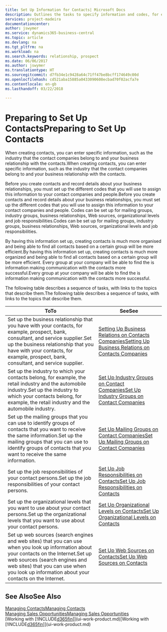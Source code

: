 ```yaml
---
title: Set Up Information for Contacts| Microsoft Docs
description: Outlines the tasks to specify information and codes, for example, about industry groups and business relationships, before you set up contacts.
services: project-madeira
documentationcenter: 
author: jswymer
ms.service: dynamics365-business-central
ms.topic: article
ms.devlang: na
ms.tgt_pltfrm: na
ms.workload: na
ms.search.keywords: relationship, prospect
ms.date: 06/06/2017
ms.author: jswymer
ms.translationtype: HT
ms.sourcegitcommit: d7fb34e1c9428a64c71ff47be8bcff174649c00d
ms.openlocfilehash: cd521aba15885a0433090608ecbad70f02acfa7e
ms.contentlocale: en-gb
ms.lasthandoff: 03/22/2018

---
```

# <a name="preparing-to-set-up-contacts"></a><span data-ttu-id="4ba46-103">Preparing to Set Up Contacts</span><span class="sxs-lookup"><span data-stu-id="4ba46-103">Preparing to Set Up Contacts</span></span>
<span data-ttu-id="4ba46-104">When creating contacts, you can enter specific information, such as the industry that the contact companies belong to and your business relationship with the contacts.</span><span class="sxs-lookup"><span data-stu-id="4ba46-104">When creating contacts, you can enter specific information, such as the industry that the contact companies belong to and your business relationship with the contacts.</span></span>

<span data-ttu-id="4ba46-105">Before you create contacts and record details about your business relationships, you must set up the different codes that you will use to assign this information to your contact companies and people.</span><span class="sxs-lookup"><span data-stu-id="4ba46-105">Before you create contacts and record details about your business relationships, you must set up the different codes that you will use to assign this information to your contact companies and people.</span></span> <span data-ttu-id="4ba46-106">Codes can be set up for mailing groups, industry groups, business relationships, Web sources, organizational levels and job responsibilities.</span><span class="sxs-lookup"><span data-stu-id="4ba46-106">Codes can be set up for mailing groups, industry groups, business relationships, Web sources, organizational levels and job responsibilities.</span></span>

<span data-ttu-id="4ba46-107">By having this information set up, creating contacts is much more organised and being able to find all contacts based on a certain group will be more efficient.</span><span class="sxs-lookup"><span data-stu-id="4ba46-107">By having this information set up, creating contacts is much more organized and being able to find all contacts based on a certain group will be more efficient.</span></span> <span data-ttu-id="4ba46-108">Every group at your company will be able to find the is information making communication with the contacts more successful.</span><span class="sxs-lookup"><span data-stu-id="4ba46-108">Every group at your company will be able to find the is information making communication with the contacts more successful.</span></span>

<span data-ttu-id="4ba46-109">The following table describes a sequence of tasks, with links to the topics that describe them.</span><span class="sxs-lookup"><span data-stu-id="4ba46-109">The following table describes a sequence of tasks, with links to the topics that describe them.</span></span> 

| <span data-ttu-id="4ba46-110">To</span><span class="sxs-lookup"><span data-stu-id="4ba46-110">To</span></span> | <span data-ttu-id="4ba46-111">See</span><span class="sxs-lookup"><span data-stu-id="4ba46-111">See</span></span> |
| --- | --- |
| <span data-ttu-id="4ba46-112">Set up the business relationship that you have with your contacts, for example, prospect, bank, consultant, and service supplier.</span><span class="sxs-lookup"><span data-stu-id="4ba46-112">Set up the business relationship that you have with your contacts, for example, prospect, bank, consultant, and service supplier.</span></span> |[<span data-ttu-id="4ba46-113">Setting Up Business Relations on Contacts Companies</span><span class="sxs-lookup"><span data-stu-id="4ba46-113">Setting Up Business Relations on Contacts Companies</span></span>](marketing-business-relations.md) |
| <span data-ttu-id="4ba46-114">Set up the industry to which your contacts belong, for example, the retail industry and the automobile industry.</span><span class="sxs-lookup"><span data-stu-id="4ba46-114">Set up the industry to which your contacts belong, for example, the retail industry and the automobile industry.</span></span> |[<span data-ttu-id="4ba46-115">Set Up Industry Groups on Contact Companies</span><span class="sxs-lookup"><span data-stu-id="4ba46-115">Set Up Industry Groups on Contact Companies</span></span>](marketing-industry-groups.md) |
| <span data-ttu-id="4ba46-116">Set up the mailing groups that you can use to identify groups of contacts that you want to receive the same information.</span><span class="sxs-lookup"><span data-stu-id="4ba46-116">Set up the mailing groups that you can use to identify groups of contacts that you want to receive the same information.</span></span> |[<span data-ttu-id="4ba46-117">Set Up Mailing Groups on Contact Companies</span><span class="sxs-lookup"><span data-stu-id="4ba46-117">Set Up Mailing Groups on Contact Companies</span></span>](marketing-mailing-groups.md) |
| <span data-ttu-id="4ba46-118">Set up the job responsibilities of your contact persons.</span><span class="sxs-lookup"><span data-stu-id="4ba46-118">Set up the job responsibilities of your contact persons.</span></span> |[<span data-ttu-id="4ba46-119">Set Up Job Responsibilities on Contacts</span><span class="sxs-lookup"><span data-stu-id="4ba46-119">Set Up Job Responsibilities on Contacts</span></span>](marketing-job-responsibilities.md) |
| <span data-ttu-id="4ba46-120">Set up the organizational levels that you want to use about your contact persons.</span><span class="sxs-lookup"><span data-stu-id="4ba46-120">Set up the organizational levels that you want to use about your contact persons.</span></span> |[<span data-ttu-id="4ba46-121">Set Up Organizational Levels on Contacts</span><span class="sxs-lookup"><span data-stu-id="4ba46-121">Set Up Organizational Levels on Contacts</span></span>](marketing-organizational-levels.md) |
| <span data-ttu-id="4ba46-122">Set up web sources (search engines and web sites) that you can use when you look up information about your contacts on the Internet.</span><span class="sxs-lookup"><span data-stu-id="4ba46-122">Set up web sources (search engines and web sites) that you can use when you look up information about your contacts on the Internet.</span></span> |[<span data-ttu-id="4ba46-123">Set Up Web Sources on Contacts</span><span class="sxs-lookup"><span data-stu-id="4ba46-123">Set Up Web Sources on Contacts</span></span>](marketing-web-sources.md) |

## <a name="see-also"></a><span data-ttu-id="4ba46-124">See Also</span><span class="sxs-lookup"><span data-stu-id="4ba46-124">See Also</span></span>
[<span data-ttu-id="4ba46-125">Managing Contacts</span><span class="sxs-lookup"><span data-stu-id="4ba46-125">Managing Contacts</span></span>](marketing-contacts.md)  
[<span data-ttu-id="4ba46-126">Managing Sales Opportunities</span><span class="sxs-lookup"><span data-stu-id="4ba46-126">Managing Sales Opportunities</span></span>](marketing-manage-sales-opportunities.md)  
<span data-ttu-id="4ba46-127">[Working with [!INCLUDE[d365fin](includes/d365fin_md.md)]](ui-work-product.md)</span><span class="sxs-lookup"><span data-stu-id="4ba46-127">[Working with [!INCLUDE[d365fin](includes/d365fin_md.md)]](ui-work-product.md)</span></span>

